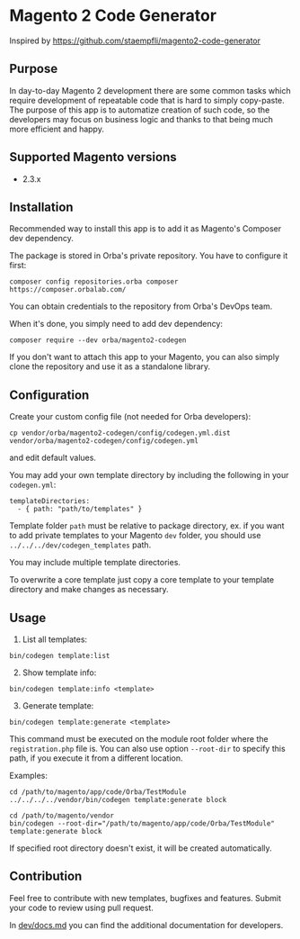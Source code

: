 # Magento 2 Code Generator

Inspired by https://github.com/staempfli/magento2-code-generator

## Purpose

In day-to-day Magento 2 development there are some common tasks which require development of repeatable code that is hard to simply copy-paste. The purpose of this app is to automatize creation of such code, so the developers may focus on business logic and thanks to that being much more efficient and happy. 

## Supported Magento versions

* 2.3.x

## Installation

Recommended way to install this app is to add it as Magento's Composer dev dependency.

The package is stored in Orba's private repository. You have to configure it first:

```
composer config repositories.orba composer https://composer.orbalab.com/
```

You can obtain credentials to the repository from Orba's DevOps team.

When it's done, you simply need to add dev dependency:

```
composer require --dev orba/magento2-codegen
```

If you don't want to attach this app to your Magento, you can also simply clone the repository and use it as a standalone library.

## Configuration

Create your custom config file (not needed for Orba developers):

```
cp vendor/orba/magento2-codegen/config/codegen.yml.dist vendor/orba/magento2-codegen/config/codegen.yml
```

and edit default values.

You may add your own template directory by including the following in your `codegen.yml`: 

```
templateDirectories:
  - { path: "path/to/templates" }
```

Template folder `path` must be relative to package directory, ex. if you want to add private templates to your Magento `dev` folder, you should use `../../../dev/codegen_templates` path.

You may include multiple template directories.

To overwrite a core template just copy a core template to your template directory and make changes as necessary.

## Usage

1. List all templates:

```
bin/codegen template:list
```

2. Show template info:

```
bin/codegen template:info <template>
```

3. Generate template:

```bin/codegen template:generate <template>```

This command must be executed on the module root folder where the `registration.php` file is.
You can also use option `--root-dir` to specify this path, if you execute it from a different location.

Examples:

```
cd /path/to/magento/app/code/Orba/TestModule
../../../../vendor/bin/codegen template:generate block
```

```
cd /path/to/magento/vendor
bin/codegen --root-dir="/path/to/magento/app/code/Orba/TestModule" template:generate block
```

If specified root directory doesn't exist, it will be created automatically.

## Contribution

Feel free to contribute with new templates, bugfixes and features. Submit your code to review using pull request.

In [dev/docs.md](dev/docs.md) you can find the additional documentation for developers.
